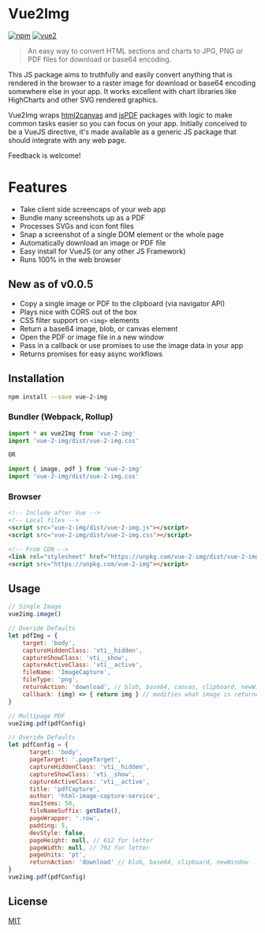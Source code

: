 # Vue2Img

[![npm](https://img.shields.io/npm/v/vue-2-img.svg)](https://www.npmjs.com/package/vue-2-img) [![vue2](https://img.shields.io/badge/vue-2.x-brightgreen.svg)](https://vuejs.org/)

> An easy way to convert HTML sections and charts to JPG, PNG or PDF files for download or base64 encoding.

This JS package aims to truthfully and easily convert anything that is rendered in the browser to a raster image for download or base64 encoding somewhere else in your app. It works excellent with chart libraries like HighCharts and other SVG rendered graphics.

Vue2Img wraps [html2canvas](https://www.npmjs.com/package/html2canvas) and [jsPDF](https://www.npmjs.com/package/jspdf) packages with logic to make common tasks easier so you can focus on your app. Initially conceived to be a VueJS directive, it's made available as a generic JS package that should integrate with any web page.

Feedback is welcome!

# Features
- Take client side screencaps of your web app
- Bundle many screenshots up as a PDF
- Processes SVGs and icon font files
- Snap a screenshot of a single DOM element or the whole page
- Automatically download an image or PDF file
- Easy install for VueJS (or any other JS Framework)
- Runs 100% in the web browser

## New as of v0.0.5
- Copy a single image or PDF to the clipboard (via navigator API)
- Plays nice with CORS out of the box
- CSS filter support on `<img>` elements
- Return a base64 image, blob, or canvas element
- Open the PDF or image file in a new window
- Pass in a callback or use promises to use the image data in your app
- Returns promises for easy async workflows

## Installation

```bash
npm install --save vue-2-img
```

### Bundler (Webpack, Rollup)

```js
import * as vue2Img from 'vue-2-img'
import 'vue-2-img/dist/vue-2-img.css'

OR

import { image, pdf } from 'vue-2-img'
import 'vue-2-img/dist/vue-2-img.css'
```

### Browser

```html
<!-- Include after Vue -->
<!-- Local files -->
<script src="vue-2-img/dist/vue-2-img.js"></script>
<script src="vue-2-img/dist/vue-2-img.css"></script>

<!-- From CDN -->
<link rel="stylesheet" href="https://unpkg.com/vue-2-img/dist/vue-2-img.css"></link>
<script src="https://unpkg.com/vue-2-img"></script>
```

## Usage

```js
// Single Image
vue2img.image()

// Overide Defaults
let pdfImg = {
    target: 'body',
    captureHiddenClass: 'vti__hidden',
    captureShowClass: 'vti__show',
    captureActiveClass: 'vti__active',
    fileName: 'ImageCapture',
    fileType: 'png',
    returnAction: 'download', // blob, base64, canvas, clipboard, newWindow
    callback: (img) => { return img } // modifies what image is returned
}

// Multipage PDF
vue2img.pdf(pdfConfig)

// Overide Defaults
let pdfConfig = {
      target: 'body',
      pageTarget: '.pageTarget',
      captureHiddenClass: 'vti__hidden',
      captureShowClass: 'vti__show',
      captureActiveClass: 'vti__active',
      title: 'pdfCapture',
      author: 'html-image-capture-service',
      maxItems: 50,
      fileNameSuffix: getDate(),
      pageWrapper: '.row',
      padding: 5,
      devStyle: false,
      pageHeight: null, // 612 for letter
      pageWidth: null, // 792 for letter
      pageUnits: 'pt',
      returnAction: 'download' // blob, base64, clipboard, newWindow
}
vue2img.pdf(pdfConfig)
```

## License

[MIT](http://opensource.org/licenses/MIT)

